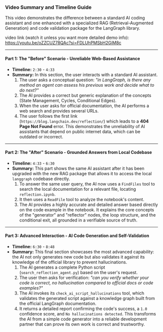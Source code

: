 ### **Video Summary and Timeline Guide**

This video demonstrates the difference between a standard AI coding assistant and one enhanced with a specialized RAG (Retrieval-Augmented Generation) and code validation package for the LangGraph library.

video link (watch it unless you want more detailed demo info): https://youtu.be/oZZCUZ78QAc?si=FDLUhPMSbH2GiM8c

---

#### **Part 1: The "Before" Scenario - Unreliable Web-Based Assistance**

*   **Timeline:** `2:30` - `4:33`
*   **Summary:** In this section, the user interacts with a standard AI assistant.
    1.  The user asks a conceptual question: *"in LangGraph, is there any method an agent can assess his previous work and decide what to do next?"*
    2.  The AI provides a correct but generic explanation of the concepts (State Management, Cycles, Conditional Edges).
    3.  When the user asks for official documentation, the AI performs a web search and provides several URLs.
    4.  The user follows the first link (`https://blog.langchain.dev/reflection/`) which leads to a **404 Page Not Found** error. This demonstrates the unreliability of AI assistants that depend on public internet data, which can be outdated or incorrect.

---

#### **Part 2: The "After" Scenario - Grounded Answers from Local Codebase**

*   **Timeline:** `4:33` - `6:30`
*   **Summary:** This part shows the same AI assistant after it has been upgraded with the new RAG package that allows it to access the local `langgraph` codebase directly.
    1.  To answer the same user query, the AI now uses a `FindFiles` tool to search the local documentation for a relevant file, locating `reflection.ipynb`.
    2.  It then uses a `ReadFile` tool to analyze the notebook's content.
    3.  The AI provides a highly accurate and detailed answer based directly on the code example in the notebook. It explains the core concepts of the "generator" and "reflector" nodes, the loop structure, and the conditional exit, all grounded in a verifiable source of truth.

---

#### **Part 3: Advanced Interaction - AI Code Generation and Self-Validation**

*   **Timeline:** `6:30` - `8:48`
*   **Summary:** This final section showcases the most advanced capability: the AI not only generates new code but also validates it against its knowledge of the official library to prevent hallucinations.
    1.  The AI generates a complete Python script (`search_reflection_agent.py`) based on the user's request.
    2.  The user then asks for verification: *"can you verify whether your code is correct, no hallucination compared to official docs or code examples?"*
    3.  The AI invokes its `check_ai_script_hallucinations` tool, which validates the generated script against a knowledge graph built from the official LangGraph documentation.
    4.  It returns a detailed report confirming the code's success, a `1.0` confidence score, and `No hallucinations detected`. This transforms the AI from a simple code generator into a reliable development partner that can prove its own work is correct and trustworthy.
